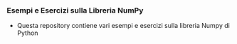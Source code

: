 ### Esempi e Esercizi sulla Libreria NumPy

- Questa repository contiene vari esempi e esercizi sulla libreria Numpy di Python


